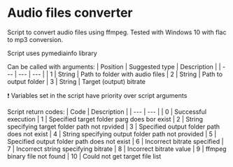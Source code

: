 # Audio files converter
Script to convert audio files using ffmpeg. Tested with Windows 10 with flac to mp3 conversion.

Script uses pymediainfo library

Can be called with arguments:
| Position | Suggested type | Description |
| --- | --- | --- |
| 1 | String | Path to folder with audio files
| 2 | String | Path to output folder
| 3 | String | Target (output) bitrate

:exclamation: Variables set in the script have priority over script arguments

Script return codes:
| Code | Description |
| --- | --- |
| 0 | Successful execution
| 1 | Specified target folder parg does bor exist
| 2 | String specifying target folder path not rpvided
| 3 | Specified output folder path does not exist
| 4 | String specifying output folder path not provided
| 5 | Specified output folder path does not exist
| 6 | Incorrect bitrate specified
| 7 | Incorrect string specifying bitrate
| 8 | Incorrect bitrate value
| 9 | ffmpeg binary file not found
| 10 | Could not get target file list
